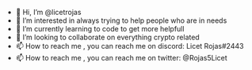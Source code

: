 - 👋 Hi, I’m @licetrojas
- 👀 I’m interested in always trying to help people who are in needs
- 🌱 I’m currently learning to code to get more helpfull
- 💞️ I’m looking to collaborate on everything crypto related
- 📫 How to reach me , you can reach me on discord: Licet Rojas#2443
- 📫 How to reach me , you can reach me on twitter: @Rojas5Licet

<!---
licetrojas/licetrojas is a ✨ special ✨ repository because its `README.md` (this file) appears on your GitHub profile.
You can click the Preview link to take a look at your changes.
--->

